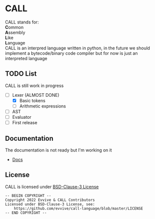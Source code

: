 # CALL
CALL stands for:<BR>
**C**ommon<BR>
**A**ssembly<BR>
**L**ike<BR>
**L**anguage<BR>
CALL is an interpred language written in python, in the future we should
implement a bytecode/binary code compiler but for now is just an interpreted
language

## TODO List
CALL is still work in progress
 - [ ] Lexer (ALMOST DONE)
   - [x] Basic tokens
   - [ ] Arithmetic expressions
 - [ ] AST
 - [ ] Evaluator
 - [ ] First release

## Documentation
The documentation is not ready but I'm working on it
 - [Docs](./docs/README.md)

## License
CALL is licensed under [BSD-Clause-3 License](./LICENSE)
```
-- BEGIN COPYRIGHT --
Copyright 2022 Evvive & CALL Contributors
Licensed under BSD-Clause-3 License, see:
    https://github.com/evvive/call-language/blob/master/LICENSE
-- END COPYRIGHT --
```
